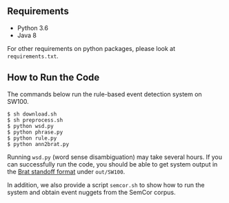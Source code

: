 ## Requirements
- Python 3.6
- Java 8

For other requirements on python packages, please look at ```requirements.txt```.

## How to Run the Code
The commands below run the rule-based event detection system on SW100.
```
$ sh download.sh
$ sh preprocess.sh
$ python wsd.py
$ python phrase.py
$ python rule.py
$ python ann2brat.py
```

Running `wsd.py` (word sense disambiguation) may take several hours.  If you
can successfully run the code, you should be able to get system output in the
[Brat standoff format](http://brat.nlplab.org/standoff.html) under `out/SW100`.

In addition, we also provide a script `semcor.sh` to show how to run the system
and obtain event nuggets from the SemCor corpus.
